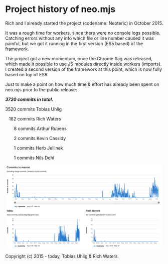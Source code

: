 # Project history of neo.mjs
Rich and I already started the project (codename: Neoteric) in October 2015.

It was a rough time for workers, since there were no console logs possible.
Catching errors without any info which file or line number caused it was painful,
but we got it running in the first version (ES5 based) of the framework.

The project got a new momentum, once the Chrome flag was released, which made it possible
to use JS modules directly inside workers (imports). I created a second version of the framework at this point,
which is now fully based on top of ES8.

Just to make a point on how much time & effort has already been spent on neo.mjs prior to the public release:

***3720 commits in total.***

3520 commits Tobias Uhlig

&nbsp;&nbsp;&nbsp;182 commits Rich Waters

&nbsp;&nbsp;&nbsp;&nbsp;&nbsp;&nbsp;&nbsp;8 commits Arthur Rubens

&nbsp;&nbsp;&nbsp;&nbsp;&nbsp;&nbsp;&nbsp;2 commits Kevin Cassidy

&nbsp;&nbsp;&nbsp;&nbsp;&nbsp;&nbsp;&nbsp;1 commits Herb Jellinek

&nbsp;&nbsp;&nbsp;&nbsp;&nbsp;&nbsp;&nbsp;1 commits Nils Dehl

<img alt="neo.mjs commit history" src="./images/neomjs-commit-history.png">

Copyright (c) 2015 - today, Tobias Uhlig & Rich Waters